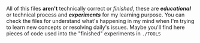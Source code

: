 All of this files **aren't** technically correct or *finished*, these are ***educational*** or technical process and ***experiments*** for my learning purpose.
You can check the files for understand what's happening in my mind when I'm trying to learn new concepts or resolving daily's issues. 
  Maybe you'll find here pieces of code used into the "finished" experiments in `./TOOLS`
